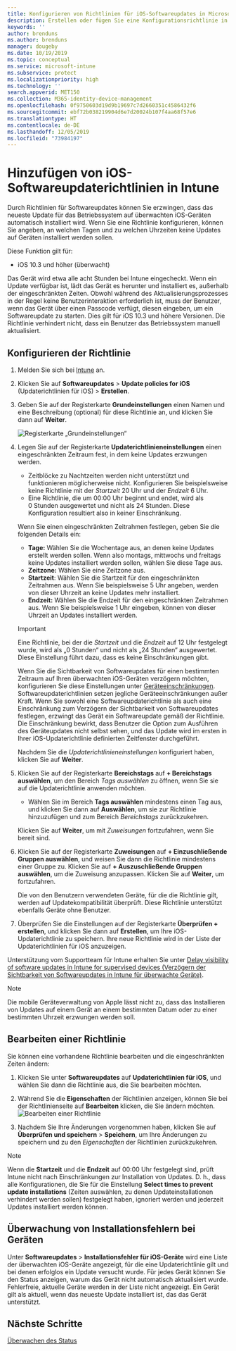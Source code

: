 ```yaml
---
title: Konfigurieren von Richtlinien für iOS-Softwareupdates in Microsoft Intune – Azure | Microsoft-Dokumentation
description: Erstellen oder fügen Sie eine Konfigurationsrichtlinie in Microsoft Intune hinzu, um einzuschränken, wann Softwareupdates automatisch auf iOS-Geräten installiert werden. Sie können auswählen, an welchem Datum und zu welcher Uhrzeit Updates nicht installiert werden sollen. Sie können diese Richtlinie ebenfalls Gruppen, Benutzern oder Geräten zuweisen oder Überprüfungen auf Installationsfehler durchführen.
keywords: ''
author: brenduns
ms.author: brenduns
manager: dougeby
ms.date: 10/19/2019
ms.topic: conceptual
ms.service: microsoft-intune
ms.subservice: protect
ms.localizationpriority: high
ms.technology: ''
search.appverid: MET150
ms.collection: M365-identity-device-management
ms.openlocfilehash: 0f9750603d19d9b19697c7d2660351c4586432f6
ms.sourcegitcommit: ebf72b038219904d6e7d20024b107f4aa68f57e6
ms.translationtype: HT
ms.contentlocale: de-DE
ms.lasthandoff: 12/05/2019
ms.locfileid: "73984197"
---
```

# <a name="add-ios-software-update-policies-in-intune"></a>Hinzufügen von iOS-Softwareupdaterichtlinien in Intune

Durch Richtlinien für Softwareupdates können Sie erzwingen, dass das neueste Update für das Betriebssystem auf überwachten iOS-Geräten automatisch installiert wird. Wenn Sie eine Richtlinie konfigurieren, können Sie angeben, an welchen Tagen und zu welchen Uhrzeiten keine Updates auf Geräten installiert werden sollen.

Diese Funktion gilt für:

- iOS 10.3 und höher (überwacht)

Das Gerät wird etwa alle acht Stunden bei Intune eingecheckt. Wenn ein Update verfügbar ist, lädt das Gerät es herunter und installiert es, außerhalb der eingeschränkten Zeiten. Obwohl während des Aktualisierungsprozesses in der Regel keine Benutzerinteraktion erforderlich ist, muss der Benutzer, wenn das Gerät über einen Passcode verfügt, diesen eingeben, um ein Softwareupdate zu starten. Dies gilt für iOS 10.3 und höhere Versionen. Die Richtlinie verhindert nicht, dass ein Benutzer das Betriebssystem manuell aktualisiert.

## <a name="configure-the-policy"></a>Konfigurieren der Richtlinie

1. Melden Sie sich bei [Intune](https://go.microsoft.com/fwlink/?linkid=2090973) an.
2. Klicken Sie auf **Softwareupdates** > **Update policies for iOS** (Updaterichtlinien für iOS)  > **Erstellen**.
3. Geben Sie auf der Registerkarte **Grundeinstellungen** einen Namen und eine Beschreibung (optional) für diese Richtlinie an, und klicken Sie dann auf **Weiter**.

   ![Registerkarte „Grundeinstellungen“](./media/software-updates-ios/basics-tab.png) 

4. Legen Sie auf der Registerkarte **Updaterichtlinieneinstellungen** einen eingeschränkten Zeitraum fest, in dem keine Updates erzwungen werden.  
   - Zeitblöcke zu Nachtzeiten werden nicht unterstützt und funktionieren möglicherweise nicht. Konfigurieren Sie beispielsweise keine Richtlinie mit der *Startzeit* 20 Uhr und der *Endzeit* 6 Uhr.
   - Eine Richtlinie, die um 00:00 Uhr beginnt und endet, wird als 0 Stunden ausgewertet und nicht als 24 Stunden. Diese Konfiguration resultiert also in keiner Einschränkung.

   Wenn Sie einen eingeschränkten Zeitrahmen festlegen, geben Sie die folgenden Details ein:

   - **Tage:** Wählen Sie die Wochentage aus, an denen keine Updates erstellt werden sollen. Wenn also montags, mittwochs und freitags keine Updates installiert werden sollen, wählen Sie diese Tage aus.
   - **Zeitzone:** Wählen Sie eine Zeitzone aus.
   - **Startzeit**: Wählen Sie die Startzeit für den eingeschränkten Zeitrahmen aus. Wenn Sie beispielsweise 5 Uhr angeben, werden von dieser Uhrzeit an keine Updates mehr installiert.
   - **Endzeit:** Wählen Sie die Endzeit für den eingeschränkten Zeitrahmen aus. Wenn Sie beispielsweise 1 Uhr eingeben, können von dieser Uhrzeit an Updates installiert werden.
  
   > [!IMPORTANT]  
   > Eine Richtlinie, bei der die *Startzeit* und die *Endzeit* auf 12 Uhr festgelegt wurde, wird als „0 Stunden“ und nicht als „24 Stunden“ ausgewertet. Diese Einstellung führt dazu, dass es keine Einschränkungen gibt.  
    
   Wenn Sie die Sichtbarkeit von Softwareupdates für einen bestimmten Zeitraum auf Ihren überwachten iOS-Geräten verzögern möchten, konfigurieren Sie diese Einstellungen unter [Geräteeinschränkungen](../configuration/device-restrictions-ios.md#general). Softwareupdaterichtlinien setzen jegliche Geräteeinschränkungen außer Kraft. Wenn Sie sowohl eine Softwareupdaterichtlinie als auch eine Einschränkung zum Verzögern der Sichtbarkeit von Softwareupdates festlegen, erzwingt das Gerät ein Softwareupdate gemäß der Richtlinie. Die Einschränkung bewirkt, dass Benutzer die Option zum Ausführen des Geräteupdates nicht selbst sehen, und das Update wird im ersten in Ihrer iOS-Updaterichtlinie definierten Zeitfenster durchgeführt.

   Nachdem Sie die *Updaterichtlinieneinstellungen* konfiguriert haben, klicken Sie auf **Weiter**. 

5. Klicken Sie auf der Registerkarte **Bereichstags** auf **+ Bereichstags auswählen**, um den Bereich *Tags auswählen* zu öffnen, wenn Sie sie auf die Updaterichtlinie anwenden möchten.
   
   - Wählen Sie im Bereich **Tags auswählen** mindestens einen Tag aus, und klicken Sie dann auf **Auswählen**, um sie zur Richtlinie hinzuzufügen und zum Bereich *Bereichstags* zurückzukehren.  

   Klicken Sie auf **Weiter**, um mit *Zuweisungen* fortzufahren, wenn Sie bereit sind.

6. Klicken Sie auf der Registerkarte **Zuweisungen** auf **+ Einzuschließende Gruppen auswählen**, und weisen Sie dann die Richtlinie mindestens einer Gruppe zu. Klicken Sie auf **+ Auszuschließende Gruppen auswählen**, um die Zuweisung anzupassen. Klicken Sie auf **Weiter**, um fortzufahren. 

   Die von den Benutzern verwendeten Geräte, für die die Richtlinie gilt, werden auf Updatekompatibilität überprüft. Diese Richtlinie unterstützt ebenfalls Geräte ohne Benutzer.

7. Überprüfen Sie die Einstellungen auf der Registerkarte **Überprüfen + erstellen**, und klicken Sie dann auf **Erstellen**, um Ihre iOS-Updaterichtlinie zu speichern. Ihre neue Richtlinie wird in der Liste der Updaterichtlinien für iOS anzuzeigen.


Unterstützung vom Supportteam für Intune erhalten Sie unter [Delay visibility of software updates in Intune for supervised devices (Verzögern der Sichtbarkeit von Softwareupdates in Intune für überwachte Geräte)](https://techcommunity.microsoft.com/t5/Intune-Customer-Success/Delaying-visibility-of-software-updates-in-Intune-for-supervised/ba-p/345753).

> [!NOTE]
> Die mobile Geräteverwaltung von Apple lässt nicht zu, dass das Installieren von Updates auf einem Gerät an einem bestimmten Datum oder zu einer bestimmten Uhrzeit erzwungen werden soll.

## <a name="edit-a-policy"></a>Bearbeiten einer Richtlinie
Sie können eine vorhandene Richtlinie bearbeiten und die eingeschränkten Zeiten ändern:

1. Klicken Sie unter **Softwareupdates** auf **Updaterichtlinien für iOS**, und wählen Sie dann die Richtlinie aus, die Sie bearbeiten möchten.

2. Während Sie die **Eigenschaften** der Richtlinien anzeigen, können Sie bei der Richtlinienseite auf **Bearbeiten** klicken, die Sie ändern möchten.  
   ![Bearbeiten einer Richtlinie](./media/software-updates-ios/edit-policy.png)   

3. Nachdem Sie Ihre Änderungen vorgenommen haben, klicken Sie auf **Überprüfen und speichern** > **Speichern**, um Ihre Änderungen zu speichern und zu den *Eigenschaften* der Richtlinien zurückzukehren.  
 
> [!NOTE]
> Wenn die **Startzeit** und die **Endzeit** auf 00:00 Uhr festgelegt sind, prüft Intune nicht nach Einschränkungen zur Installation von Updates. D. h., dass alle Konfigurationen, die Sie für die Einstellung **Select times to prevent update installations** (Zeiten auswählen, zu denen Updateinstallationen verhindert werden sollen) festgelegt haben, ignoriert werden und jederzeit Updates installiert werden können.  


## <a name="monitor-device-installation-failures"></a>Überwachung von Installationsfehlern bei Geräten
<!-- 1352223 -->
Unter **Softwareupdates** > **Installationsfehler für iOS-Geräte** wird eine Liste der überwachten iOS-Geräte angezeigt, für die eine Updaterichtlinie gilt und bei denen erfolglos ein Update versucht wurde. Für jedes Gerät können Sie den Status anzeigen, warum das Gerät nicht automatisch aktualisiert wurde. Fehlerfreie, aktuelle Geräte werden in der Liste nicht angezeigt. Ein Gerät gilt als aktuell, wenn das neueste Update installiert ist, das das Gerät unterstützt.

## <a name="next-steps"></a>Nächste Schritte

[Überwachen des Status](../configuration/device-profile-monitor.md)
